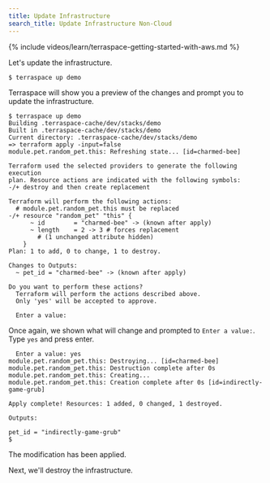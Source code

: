 ```yaml
---
title: Update Infrastructure
search_title: Update Infrastructure Non-Cloud
---
```


{% include videos/learn/terraspace-getting-started-with-aws.md %}

Let's update the infrastructure.

    $ terraspace up demo

Terraspace will show you a preview of the changes and prompt you to update the infrastructure.

    $ terraspace up demo
    Building .terraspace-cache/dev/stacks/demo
    Built in .terraspace-cache/dev/stacks/demo
    Current directory: .terraspace-cache/dev/stacks/demo
    => terraform apply -input=false
    module.pet.random_pet.this: Refreshing state... [id=charmed-bee]

    Terraform used the selected providers to generate the following execution
    plan. Resource actions are indicated with the following symbols:
    -/+ destroy and then create replacement

    Terraform will perform the following actions:
      # module.pet.random_pet.this must be replaced
    -/+ resource "random_pet" "this" {
          ~ id        = "charmed-bee" -> (known after apply)
          ~ length    = 2 -> 3 # forces replacement
            # (1 unchanged attribute hidden)
        }
    Plan: 1 to add, 0 to change, 1 to destroy.

    Changes to Outputs:
      ~ pet_id = "charmed-bee" -> (known after apply)

    Do you want to perform these actions?
      Terraform will perform the actions described above.
      Only 'yes' will be accepted to approve.

      Enter a value:

Once again, we shown what will change and prompted to `Enter a value:`. Type `yes` and press enter.

      Enter a value: yes
    module.pet.random_pet.this: Destroying... [id=charmed-bee]
    module.pet.random_pet.this: Destruction complete after 0s
    module.pet.random_pet.this: Creating...
    module.pet.random_pet.this: Creation complete after 0s [id=indirectly-game-grub]

    Apply complete! Resources: 1 added, 0 changed, 1 destroyed.

    Outputs:

    pet_id = "indirectly-game-grub"
    $

The modification has been applied.

Next, we'll destroy the infrastructure.
